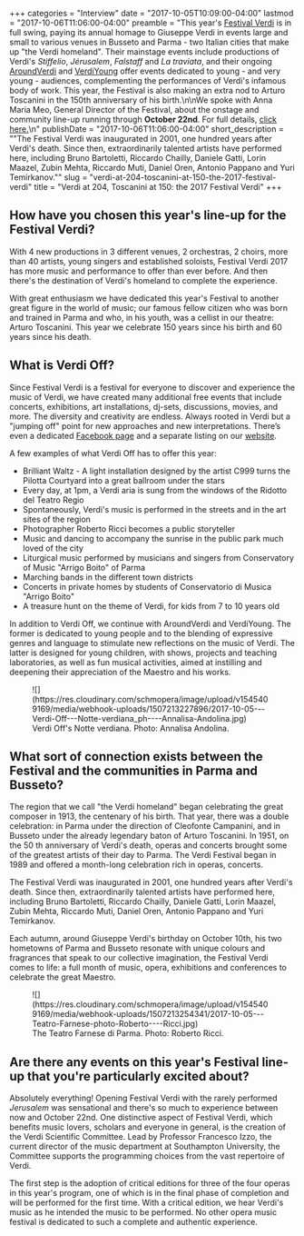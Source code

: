+++
categories = "Interview"
date = "2017-10-05T10:09:00-04:00"
lastmod = "2017-10-06T11:06:00-04:00"
preamble = "This year's [Festival Verdi](http://www.teatroregioparma.it/Default.en-Us.aspx) is in full swing, paying its annual homage to Giuseppe Verdi in events large and small to various venues in Busseto and Parma - two Italian cities that make up \"the Verdi homeland\". Their mainstage events include productions of Verdi's *Stiffelio*, *Jérusalem*, *Falstaff* and *La traviata*, and their ongoing [AroundVerdi](http://teatroregioparma.it/Categorie/default.en-Us.aspx?idCategoria=103) and [VerdiYoung](http://teatroregioparma.it/Categorie/default.en-Us.aspx?idCategoria=102) offer events dedicated to young - and very young - audiences, complementing the performances of Verdi's infamous body of work. This year, the Festival is also making an extra nod to Arturo Toscanini in the 150th anniversary of his birth.\n\nWe spoke with Anna Maria Meo, General Director of the Festival, about the onstage and community line-up running through **October 22nd**. For full details, [click here.](http://www.teatroregioparma.it/Default.en-Us.aspx)\n"
publishDate = "2017-10-06T11:06:00-04:00"
short_description = "&quot;The Festival Verdi was inaugurated in 2001, one hundred years after Verdi&#039;s death. Since then, extraordinarily talented artists have performed here, including Bruno Bartoletti, Riccardo Chailly, Daniele Gatti, Lorin Maazel, Zubin Mehta, Riccardo Muti, Daniel Oren, Antonio Pappano and Yuri Temirkanov.&quot;"
slug = "verdi-at-204-toscanini-at-150-the-2017-festival-verdi"
title = "Verdi at 204, Toscanini at 150: the 2017 Festival Verdi"
+++

## How have you chosen this year's line-up for the Festival Verdi?

With 4 new productions in 3 different venues, 2 orchestras, 2 choirs, more than 40 artists, young singers and established soloists, Festival Verdi 2017 has more music and performance to offer than ever before. And then there's the destination of Verdi's homeland to complete the
experience.

With great enthusiasm we have dedicated this year's Festival to another great figure in the world of music; our famous fellow citizen who was born and trained in Parma and who, in his youth, was a cellist in our theatre: Arturo Toscanini. This year we celebrate 150 years since his birth and 60 years since his death.

## What is Verdi Off?

Since Festival Verdi is a festival for everyone to discover and experience the music of Verdi, we have created many additional free events that include concerts, exhibitions, art installations, dj-sets, discussions, movies, and more. The diversity and creativity are endless. Always rooted in Verdi but a "jumping off" point for new approaches and new interpretations. There’s even a dedicated [Facebook page](https://www.facebook.com/pg/verdioff/about/?ref=page_internal) and a separate listing on our [website](http://www.teatroregioparma.it/Categorie/Default.en-Us.aspx?idCategoria=104).

A few examples of what Verdi Off has to offer this year:
<ul class="nospace">

<li> Brilliant Waltz - A light installation designed by the artist C999 turns the Pilotta Courtyard into a great ballroom under the stars
<li> Every day, at 1pm, a Verdi aria is sung from the windows of the Ridotto del Teatro Regio
<li> Spontaneously, Verdi's music is performed in the streets and in the art sites of the region
<li> Photographer Roberto Ricci becomes a public storyteller
<li> Music and dancing to accompany the sunrise in the public park much loved of the city
<li> Liturgical music performed by musicians and singers from Conservatory of Music "Arrigo Boito" of Parma
<li> Marching bands in the different town districts
<li> Concerts in private homes by students of Conservatorio di Musica "Arrigo Boito"
<li> A treasure hunt on the theme of Verdi, for kids from 7 to 10 years old

</ul>

In addition to Verdi Off, we continue with AroundVerdi and VerdiYoung. The former is dedicated to young people and to the blending of expressive genres and language to stimulate new reflections on the music of Verdi. The latter is designed for young children, with shows, projects and teaching laboratories, as well as fun musical activities, aimed at instilling and deepening their appreciation of the Maestro and his works.

<figure data-type="image">
![](https://res.cloudinary.com/schmopera/image/upload/v1545409169/media/webhook-uploads/1507213227896/2017-10-05---Verdi-Off---Notte-verdiana_ph----Annalisa-Andolina.jpg)
<figcaption>Verdi Off's Notte verdiana. Photo: Annalisa Andolina.</figcaption>
</figure>

## What sort of connection exists between the Festival and the communities in Parma and Busseto?

The region that we call "the Verdi homeland" began celebrating the great composer in 1913, the centenary of his birth. That year, there was a double celebration: in Parma under the direction of Cleofonte Campanini, and in Busseto under the already legendary baton of Arturo Toscanini. In 1951, on the 50 th anniversary of Verdi's death, operas and concerts brought some of the greatest artists of their day to Parma. The Verdi Festival began in 1989 and offered a month-long celebration rich in operas, concerts. 

The Festival Verdi was inaugurated in 2001, one hundred years after Verdi's death. Since then, extraordinarily talented artists have performed here, including Bruno Bartoletti, Riccardo Chailly, Daniele Gatti, Lorin Maazel, Zubin Mehta, Riccardo Muti, Daniel Oren, Antonio Pappano and Yuri Temirkanov.

Each autumn, around Giuseppe Verdi's birthday on October 10th, his two hometowns of Parma and Busseto resonate with unique colours and fragrances that speak to our collective imagination, the Festival Verdi comes to life: a full month of music, opera, exhibitions and conferences to celebrate the great Maestro.

<figure data-type="image">
![](https://res.cloudinary.com/schmopera/image/upload/v1545409169/media/webhook-uploads/1507213254341/2017-10-05---Teatro-Farnese-photo-Roberto----Ricci.jpg)
<figcaption>The Teatro Farnese di Parma. Photo: Roberto Ricci.</figcaption>
</figure>

## Are there any events on this year's Festival line-up that you're particularly excited about?

Absolutely everything! Opening Festival Verdi with the rarely performed *Jerusalem* was sensational and there's so much to experience between now and October 22nd. One distinctive aspect of Festival Verdi, which benefits music lovers, scholars and everyone in general, is the creation of the Verdi Scientific Committee. Lead by Professor Francesco Izzo, the current director of the music department at Southampton University, the Committee supports the programming choices from the vast repertoire of Verdi.

The first step is the adoption of critical editions for three of the four operas in this year's program, one of which is in the final phase of completion and will be performed for the first time. With a critical edition, we hear Verdi's music as he intended the music to be
performed. No other opera music festival is dedicated to such a complete and authentic experience.
